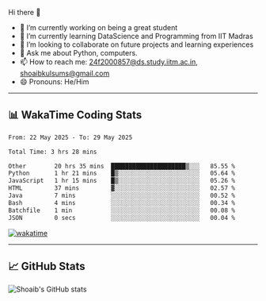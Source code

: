 Hi there 👋

<!--
**shoaib2000857/shoaib2000857** is a ✨ _special_ ✨ repository because its `README.md` (this file) appears on your GitHub profile.

Here are some ideas to get you started: -->

- 🔭 I’m currently working on being a great student  
- 🌱 I’m currently learning DataScience and Programming from IIT Madras  
- 👯 I’m looking to collaborate on future projects and learning experiences  
- 💬 Ask me about Python, computers.  
- 📫 How to reach me: 24f2000857@ds.study.iitm.ac.in, shoaibkulsums@gmail.com  
- 😄 Pronouns: He/Him  

---

## 📊 WakaTime Coding Stats

<!--START_SECTION:waka-->

```txt
From: 22 May 2025 - To: 29 May 2025

Total Time: 3 hrs 28 mins

Other        20 hrs 35 mins  █████████████████████▒░░░   85.55 %
Python       1 hr 21 mins    █▒░░░░░░░░░░░░░░░░░░░░░░░   05.64 %
JavaScript   1 hr 15 mins    █▒░░░░░░░░░░░░░░░░░░░░░░░   05.26 %
HTML         37 mins         ▓░░░░░░░░░░░░░░░░░░░░░░░░   02.57 %
Java         7 mins          ░░░░░░░░░░░░░░░░░░░░░░░░░   00.52 %
Bash         4 mins          ░░░░░░░░░░░░░░░░░░░░░░░░░   00.34 %
Batchfile    1 min           ░░░░░░░░░░░░░░░░░░░░░░░░░   00.08 %
JSON         0 secs          ░░░░░░░░░░░░░░░░░░░░░░░░░   00.04 %
```

<!--END_SECTION:waka-->

[![wakatime](https://wakatime.com/badge/user/a85deef6-2e94-465d-998e-c54914c040a2.svg)](https://wakatime.com/@a85deef6-2e94-465d-998e-c54914c040a2)

---

## 📈 GitHub Stats

![Shoaib's GitHub stats](https://github-readme-stats.vercel.app/api?username=shoaib2000857&show_icons=true&theme=radical)
